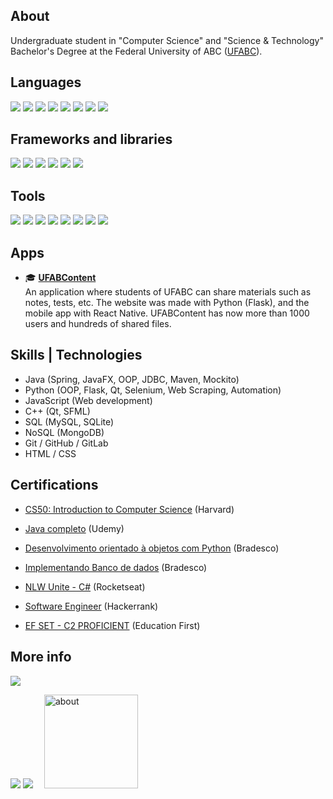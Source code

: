 ## About
Undergraduate student in "Computer Science" and "Science & Technology" Bachelor's Degree at the Federal University of ABC (<a href="https://www.ufabc.edu.br/en/">UFABC</a>).

## Languages
<img src="https://img.shields.io/badge/Python-14354C?style=for-the-badge&logo=python&logoColor=white"></img> <img src="https://img.shields.io/badge/Java-f89820?style=for-the-badge&logo=OpenJDK&logoColor=white"></img> <img src="https://img.shields.io/badge/C-A8B9CC?style=for-the-badge&logo=c&logoColor=white"></img> <img src="https://img.shields.io/badge/C Sharp-239120?style=for-the-badge&logo=csharp&logoColor=white"></img> <img src="https://img.shields.io/badge/C%2B%2B-00599C?style=for-the-badge&logo=c%2B%2B&logoColor=white"></img> <img src="https://img.shields.io/badge/JavaScript-F7DF1E?style=for-the-badge&logo=javascript&logoColor=black"></img> <img src="https://img.shields.io/badge/HTML-239120?style=for-the-badge&logo=html5&logoColor=white"></img> <img src="https://img.shields.io/badge/-CSS-1572B6?logo=css3&style=for-the-badge&logoColor=white"></img> 

## Frameworks and libraries
<img src="https://img.shields.io/badge/-Spring%20boot-6DB33F?logo=springboot&style=for-the-badge&logoColor=white"></img> <img src="https://img.shields.io/badge/Flask-000000?style=for-the-badge&logo=flask&logoColor=white"></img> <img src="https://img.shields.io/badge/Django-092E20?style=for-the-badge&logo=django&logoColor=white"></img> <img src="https://img.shields.io/badge/-SFML-darkgreen?logo=sfml&style=for-the-badge"></img> <img src="https://img.shields.io/badge/-Qt-41CD52?logo=pypi&style=for-the-badge"></img> <img src="https://img.shields.io/badge/-OpenAI-412991?logo=openai&style=for-the-badge"></img>

## Tools
<img src="https://img.shields.io/badge/MySQL-4479A1?style=for-the-badge&logo=mysql&logoColor=white"></img> <img src="https://img.shields.io/badge/SQLite-07405E?style=for-the-badge&logo=sqlite&logoColor=white"></img> <img src="https://img.shields.io/badge/MongoDB-47A248?style=for-the-badge&logo=mongodb&logoColor=white"></img> <img src="https://img.shields.io/badge/Microsoft_Excel-217346?style=for-the-badge&logo=microsoft-excel&logoColor=white"></img> <img src="https://img.shields.io/badge/Git-E34F26?style=for-the-badge&logo=git&logoColor=white"></img> <img src="https://img.shields.io/badge/-PyPi-3775A9?logo=pypi&style=for-the-badge&logoColor=white"></img> <img src="https://img.shields.io/badge/-GitLab-FC6D26?logo=gitlab&style=for-the-badge&logoColor=white"></img> <img src="https://img.shields.io/badge/-Bootstrap-7952B3?logo=bootstrap&style=for-the-badge&logoColor=white"></img>

## Apps
- 🎓 [**UFABContent**](https://ufabcontent.pythonanywhere.com/)  
  An application where students of UFABC can share materials such as notes, tests, etc. The website was made with Python (Flask), and the mobile app with React Native. UFABContent has now more than 1000 users and hundreds of shared files.
    

## Skills | Technologies
- Java (Spring, JavaFX, OOP, JDBC, Maven, Mockito)
- Python (OOP, Flask, Qt, Selenium, Web Scraping, Automation)
- JavaScript (Web development)
- C++ (Qt, SFML)
- SQL (MySQL, SQLite)
- NoSQL (MongoDB)
- Git / GitHub / GitLab
- HTML / CSS

## Certifications
- <a href="https://certificates.cs50.io/d5661a4d-b690-4703-9810-f29032ee439d.pdf?size=letter">CS50: Introduction to Computer Science</a> (Harvard)

- <a href="https://www.udemy.com/certificate/UC-60664b2a-bd7e-4dd2-b1cd-34ab5f33c4c6/">Java completo</a> (Udemy)

- <a href="https://www.ev.org.br/validar-certificado">Desenvolvimento orientado à objetos com Python</a> (Bradesco)

- <a href="https://www.ev.org.br/validar-certificado">Implementando Banco de dados</a> (Bradesco)

- <a href="https://app.rocketseat.com.br/certificates/56cb835e-0218-4c56-8871-9e22964dee6d">NLW Unite - C#</a> (Rocketseat)

- <a href="https://www.hackerrank.com/certificates/5088df8c94e7">Software Engineer</a> (Hackerrank)

- <a href="https://cert.efset.org/eMDkBX">EF SET - C2 PROFICIENT</a> (Education First)
  
## More info
<img src="https://github-readme-streak-stats.herokuapp.com/?user=docafavarato&theme=dark"/>
  
<a href="mailto:docafavarato@gmail.com" target="_blank"><img src="https://img.shields.io/badge/Gmail-D14836?style=for-the-badge&logo=gmail&logoColor=white"></img></a>
<a href="https://www.linkedin.com/in/favarato/" target="_blank"><img src="https://img.shields.io/badge/-LinkedIn-%230077B5?style=for-the-badge&logo=linkedin&logoColor=white" target="_blank"></a> 
&emsp;<a href="https://www.ufabc.edu.br/en/"><img width="150" alt="about" src="https://labjuta.com.br/wp-content/uploads/2022/03/ufabc_logo.png"></a>
